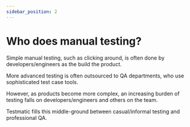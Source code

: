 ```yaml
---
sidebar_position: 2
---
```


# Who does manual testing?

Simple manual testing, such as clicking around, is often done by developers/engineers as the build the product.

More advanced testing is often outsourced to QA departments, who use sophisticated test case tools.

However, as products become more complex, an increasing burden of testing falls on developers/engineers and others on the team.

Testmatic fills this middle-ground between casual/informal testing and professional QA.